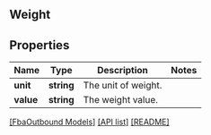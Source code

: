 ## Weight

## Properties

Name | Type | Description | Notes
------------ | ------------- | ------------- | -------------
**unit** | **string** | The unit of weight. |
**value** | **string** | The weight value. |

[[FbaOutbound Models]](../) [[API list]](../../Api) [[README]](../../../README.md)
